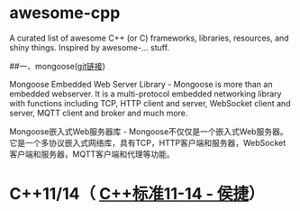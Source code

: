 # awesome-cpp
A curated list of awesome C++ (or C) frameworks, libraries, resources, and shiny things. Inspired by awesome-... stuff.

##一、mongoose([git链接](https://github.com/cesanta/mongoose))
> 
Mongoose Embedded Web Server Library - Mongoose is more than an embedded webserver. It is a multi-protocol embedded networking library with functions including TCP, HTTP client and server, WebSocket client and server, MQTT client and broker and much more.
> 
Mongoose嵌入式Web服务器库 - Mongoose不仅仅是一个嵌入式Web服务器。它是一个多协议嵌入式网络库，具有TCP，HTTP客户端和服务器，WebSocket客户端和服务器，MQTT客户端和代理等功能。

# C++11/14（ [C++标准11-14 - 侯捷](https://www.bilibili.com/video/av24180269)）
